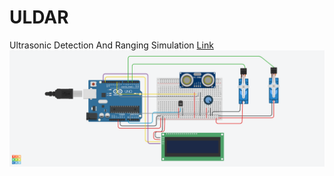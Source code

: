 # ULDAR
Ultrasonic Detection And Ranging
Simulation [Link](https://www.tinkercad.com/things/jD965AHVqp6?sharecode=4JaOPclHR59CfHiZ2ZtvpYfMBvj-VbOPrzqoTV84kjo)
![Img](https://github.com/ani-dal/ULDAR/blob/37396185e8a9c53c118a69e525d443003e56614c/ULDAR.png)
